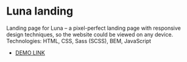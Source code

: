 # Luna landing
  Landing page for Luna – a pixel-perfect landing page with responsive design techniques, so the website could be viewed on any device.
  Technologies: HTML, CSS, Sass (SCSS), BEM, JavaScript

  - [DEMO LINK](https://nastia-sydorchuk.github.io/luna/)
